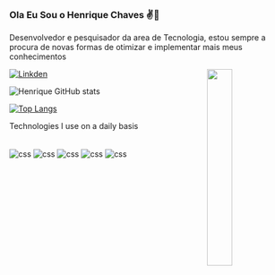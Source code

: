 ### Ola Eu Sou o Henrique Chaves ✌️🌃
Desenvolvedor e pesquisador da area de Tecnologia, estou sempre a procura de novas formas de otimizar e implementar mais meus conhecimentos<br/>

<a href="https://github.com/ghdday">
  <img src="https://docs.unity.cn/Packages/com.unity.visualeffectgraph@10.2/manual/images/Block-TileWarpPositionsMain.gif" align="right" width="30%"/>
</a>


[![Linkden](https://img.shields.io/badge/LinkedIn-0077B5?style=for-the-badge&logo=linkedin&logoColor=white)](https://www.linkedin.com/in/g-henrique-chaves-57b877232/)<br/>


![Henrique GitHub stats](https://github-readme-stats.vercel.app/api?username=ghdday&show_icons=true&theme=radical)

[![Top Langs](https://github-readme-stats.vercel.app/api/top-langs/?username=ghdday&layout=compact)](https://github.com/anuraghazra/github-readme-stats)

Technologies I use on a daily basis
<div style="diplay: inline_block"><br/>
<img/align="center" alt="css" src="https://img.shields.io/badge/C%23-239120?style=for-the-badge&logo=c-sharp&logoColor=white"/>
<img/align="center" alt="css" src="https://img.shields.io/badge/HTML-239120?style=for-the-badge&logo=html5&logoColor=white"/>
<img/align="center" alt="css" src="https://img.shields.io/badge/CSS-239120?&style=for-the-badge&logo=css3&logoColor=white"/>
<img/align="center" alt="css" src="https://img.shields.io/badge/.NET-5C2D91?style=for-the-badge&logo=.net&logoColor=white"/>
<img/align="center" alt="css" src="https://img.shields.io/badge/MySQL-00000F?style=for-the-badge&logo=mysql&logoColor=white"/>
</div><br/>

